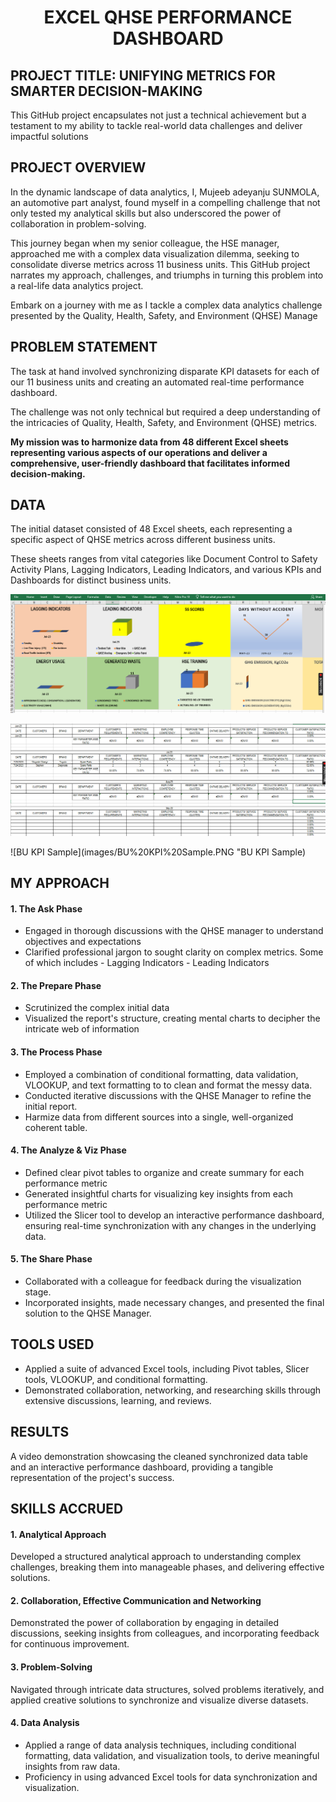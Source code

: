 # <p align="center">**EXCEL QHSE PERFORMANCE DASHBOARD**</p>

## PROJECT TITLE: UNIFYING METRICS FOR SMARTER DECISION-MAKING
This GitHub project encapsulates not just a technical achievement but a testament to my ability to tackle real-world data challenges and deliver impactful solutions


## PROJECT OVERVIEW
In the dynamic landscape of data analytics, I, Mujeeb adeyanju SUNMOLA, an automotive part analyst, found myself in a compelling challenge that not only tested my analytical skills but also underscored the power of collaboration in problem-solving.


This journey began when my senior colleague, the HSE manager, approached me with a complex data visualization dilemma, seeking to consolidate diverse metrics across 11 business units. This GitHub project narrates my approach, challenges, and triumphs in turning this problem into a real-life data analytics project.
  

Embark on a journey with me as I tackle a complex data analytics challenge presented by the Quality, Health, Safety, and Environment (QHSE) Manage

  
## PROBLEM STATEMENT
The task at hand involved synchronizing disparate KPI datasets for each of our 11 business units and creating an automated real-time performance dashboard.

The challenge was not only technical but required a deep understanding of the intricacies of Quality, Health, Safety, and Environment (QHSE) metrics.

**My mission was to harmonize data from 48 different Excel sheets representing various aspects of our operations and deliver a comprehensive, user-friendly dashboard that facilitates informed decision-making.**

## DATA
The initial dataset consisted of 48 Excel sheets, each representing a specific aspect of QHSE metrics across different business units.

These sheets ranges from vital categories like Document Control to Safety Activity Plans, Lagging Indicators, Leading Indicators, and various KPIs and Dashboards for distinct business units.


![BU Dashboard Sample](images/BU%20Dashboard%20Sample.PNG "BU Dashboard Sample")

![BU QLTY KPI Sample](images/BU%20QLTY%20KPI%20Sample.PNG "BU QLTY KPI Sample")

![BU KPI Sample](images/BU%20KPI%20Sample.PNG "BU KPI Sample)


## MY APPROACH
#### 1. The Ask Phase
- Engaged in thorough discussions with the QHSE manager to understand objectives and expectations
- Clarified professional jargon to sought clarity on complex metrics. Some of which includes
      - Lagging Indicators
      - Leading Indicators
  
#### 2. The Prepare Phase
- Scrutinized the complex initial data
- Visualized the report's structure, creating mental charts to decipher the intricate web of information

#### 3. The Process Phase
- Employed a combination of conditional formatting, data validation, VLOOKUP, and text formatting to to clean and format the messy data.
- Conducted iterative discussions with the QHSE Manager to refine the initial report.
- Harmize data from different sources into a single, well-organized coherent table.

#### 4. The Analyze & Viz Phase
- Defined clear pivot tables to organize and create summary for each performance metric
- Generated insightful charts for visualizing key insights from each performance metric
- Utilized the Slicer tool to develop an interactive performance dashboard, ensuring real-time synchronization with any changes in the underlying data.

#### 5. The Share Phase
- Collaborated with a colleague for feedback during the visualization stage.
- Incorporated insights, made necessary changes, and presented the final solution to the QHSE Manager.

## TOOLS USED
- Applied a suite of advanced Excel tools, including Pivot tables, Slicer tools, VLOOKUP, and conditional formatting.
- Demonstrated collaboration, networking, and researching skills through extensive discussions, learning, and reviews.

## RESULTS
A video demonstration showcasing the cleaned synchronized data table and an interactive performance dashboard, providing a tangible representation of the project's success.

## SKILLS ACCRUED
#### 1. Analytical Approach
Developed a structured analytical approach to understanding complex challenges, breaking them into manageable phases, and delivering effective solutions.

#### 2. Collaboration, Effective Communication and Networking
Demonstrated the power of collaboration by engaging in detailed discussions, seeking insights from colleagues, and incorporating feedback for continuous improvement.

#### 3. Problem-Solving
Navigated through intricate data structures, solved problems iteratively, and applied creative solutions to synchronize and visualize diverse datasets.

#### 4. Data Analysis
- Applied a range of data analysis techniques, including conditional formatting, data validation, and visualization tools, to derive meaningful insights from raw data.
- Proficiency in using advanced Excel tools for data synchronization and visualization.
